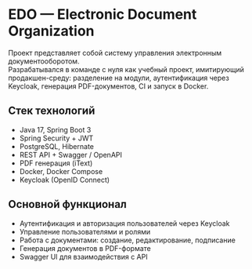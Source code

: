 # EDO — Electronic Document Organization

Проект представляет собой систему управления электронным документооборотом.  
Разрабатывался в команде с нуля как учебный проект, имитирующий продакшен-среду: разделение на модули, аутентификация через Keycloak, генерация PDF-документов, CI и запуск в Docker.

## Стек технологий

- Java 17, Spring Boot 3
- Spring Security + JWT
- PostgreSQL, Hibernate
- REST API + Swagger / OpenAPI
- PDF генерация (iText)
- Docker, Docker Compose
- Keycloak (OpenID Connect)

##  Основной функционал

- Аутентификация и авторизация пользователей через Keycloak
- Управление пользователями и ролями
- Работа с документами: создание, редактирование, подписание
- Генерация документов в PDF-формате
- Swagger UI для взаимодействия с API
